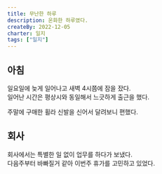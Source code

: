 ```yaml
---
title: 무난한 하루
description: 온화한 하루였다.
createBy: 2022-12-05
charter: 일지
tags: ["일지"]
---
```


## 아침

일요일에 늦게 일어나고 새벽 4시쯤에 잠을 잤다.  
일어난 시간은 평상시와 동일해서 느긋하게 출근을 했다.

주말에 구매한 휠라 신발을 신어서 달려보니 편했다.

## 회사

회사에서는 특별한 일 없이 업무를 하다가 보냈다.  
다음주부터 바빠질거 같아 이번주 휴가를 고민하고 있었다.
